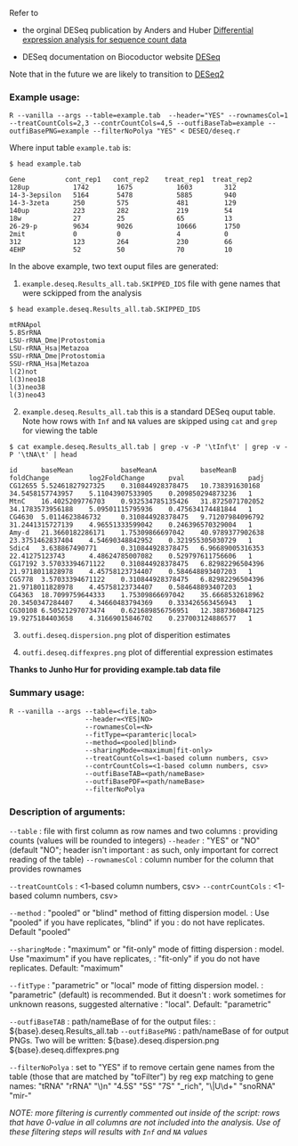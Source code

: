 Refer to

- the orginal DESeq publication by Anders and Huber
  [Differential expression analysis for sequence count data](http://genomebiology.com/2010/11/10/R106)

- DESeq documentation on Biocoductor website
  [DESeq](http://bioconductor.org/packages/release/bioc/html/DESeq.html)

Note that in the future we are likely to transition to
[DESeq2](http://www.bioconductor.org/packages/release/bioc/html/DESeq2.html)


### Example usage:

```
R --vanilla --args --table=example.tab  --header="YES" --rownamesCol=1 --treatCountCols=2,3 --contrCountCols=4,5 --outfiBaseTab=example --outfiBasePNG=example --filterNoPolya "YES" < DESEQ/deseq.r 
```
Where input table `example.tab` is:

```
$ head example.tab

Gene          cont_rep1   cont_rep2    treat_rep1  treat_rep2 
128up           1742       1675           1603        312
14-3-3epsilon   5164       5478           5885        940
14-3-3zeta      250        575            481         129
140up           223        282            219         54
18w             27         25             65          13
26-29-p         9634       9026           10666       1750
2mit            0          0              4           0
312             123        264            230         66
4EHP            52         50             70          10
```

In the above example, two text ouput files are generated:

1. `example.deseq.Results_all.tab.SKIPPED_IDS` file with gene names that were
    sckipped from the analysis

```
$ head example.deseq.Results_all.tab.SKIPPED_IDS 

mtRNApol
5.8SrRNA
LSU-rRNA_Dme|Protostomia
LSU-rRNA_Hsa|Metazoa
SSU-rRNA_Dme|Protostomia
SSU-rRNA_Hsa|Metazoa
l(2)not
l(3)neo18
l(3)neo38
l(3)neo43
```

2. `example.deseq.Results_all.tab` this is a standard DESeq ouput table. Note
   how rows with `Inf` and `NA` values are skipped using `cat` and `grep` for
   viewing the table

```
$ cat example.deseq.Results_all.tab | grep -v -P '\tInf\t' | grep -v -P '\tNA\t' | head

id      baseMean            baseMeanA           baseMeanB           foldChange          log2FoldChange      pval                padj
CG12655 5.52461827927325    0.310844928378475   10.738391630168     34.5458157743957    5.11043907533905    0.209850294873236   1
MtnC    16.4025209776703    0.932534785135426   31.8725071702052    34.1783573956188    5.09501115795936    0.475634174481844   1
CG4630  5.0114623846732     0.310844928378475   9.71207984096792    31.2441315727139    4.96551333599042    0.246396570329004   1
Amy-d   21.3660182286171    1.75309866697042    40.9789377902638    23.3751462837404    4.54690348842952    0.321955305030729   1
Sdic4   3.638867490771      0.310844928378475   6.96689005316353    22.41275123743      4.48624785007082    0.529797611756606   1
CG17192 3.57033394671122    0.310844928378475   6.82982296504396    21.9718011828978    4.45758123734407    0.584648893407203   1
CG5778  3.57033394671122    0.310844928378475   6.82982296504396    21.9718011828978    4.45758123734407    0.584648893407203   1
CG4363  18.7099759644333    1.75309866697042    35.6668532618962    20.3450347284407    4.34660483794369    0.333426563456943   1
CG30108 6.50521297073474    0.621689856756951   12.3887360847125    19.9275184403658    4.31669015846702    0.237003124886577   1
```

3. `outfi.deseq.dispersion.png` plot of disperition estimates 

4. `outfi.deseq.diffexpres.png` plot of differential expression estimates

**Thanks to Junho Hur for providing example.tab data file**


### Summary usage:
```
R --vanilla --args --table=<file.tab>
                   --header=<YES|NO>
                   --rownamesCol=<N>
                   --fitType=<paramteric|local>
                   --method=<pooled|blind>
                   --sharingMode=<maximum|fit-only>
                   --treatCountCols=<1-based column numbers, csv>
                   --contrCountCols=<1-based column numbers, csv>
                   --outfiBaseTAB=<path/nameBase>
                   --outfiBasePDF=<path/nameBase> 
                   --filterNoPolya
```

### Description of arguments:

  `--table`           :   file with first column as row names and two columns
                      :   providing counts (values will be rounded to integers)
  `--header`          :   "YES" or "NO" (default "NO"; header isn't important
                      :   as such, only important for correct reading of the table)
  `--rownamesCol`     :   column number for the column that provides rownames


 `--treatCountCols`   :   <1-based column numbers, csv>
 `--contrCountCols`   :   <1-based column numbers, csv>


  `--method`          :   "pooled" or "blind" method of fitting dispersion model. 
                      :    Use "pooled" if you have replicates, "blind" if you 
                      :    do not have replicates. Default "pooled"

  `--sharingMode`     :   "maximum" or "fit-only" mode of fitting dispersion 
                      :    model. Use "maximum" if you have replicates, 
                      :    "fit-only" if you do not have replicates. Default: "maximum"

  `--fitType`         :   "parametric" or "local" mode of fitting dispersion model.
                      :   "parametric" (default) is recommended. But it doesn't 
                      :    work sometimes for unknown reasons, suggested alternative 
                      :   "local". Default: "parametric" 


  `--outfiBaseTAB`    :   path/nameBase of for the output files: 
                      :                                ${base}.deseq.Results_all.tab
  `--outfiBasePNG`    :   path/nameBase of for output PNGs. Two will be written: 
                                                       ${base}.deseq.dispersion.png 
                                                       ${base}.deseq.diffexpres.png 


  `--filterNoPolya`   :  set to "YES" if to remove certain gene names from the
                         table (those that are matched by "toFilter") by reg exp 
                         matching to gene names: 
                                                    "tRNA" "rRNA" "\\)n"
                                                    "4.5S" "5S" "7S" "_rich",
                                                    "\\|U\\d+" "snoRNA" "mir-"

*NOTE: more filtering is currently commented out inside of the script: rows
that have 0-value in all columns are not included into the analysis. Use of these
filtering steps will  results with `Inf` and `NA` values*
